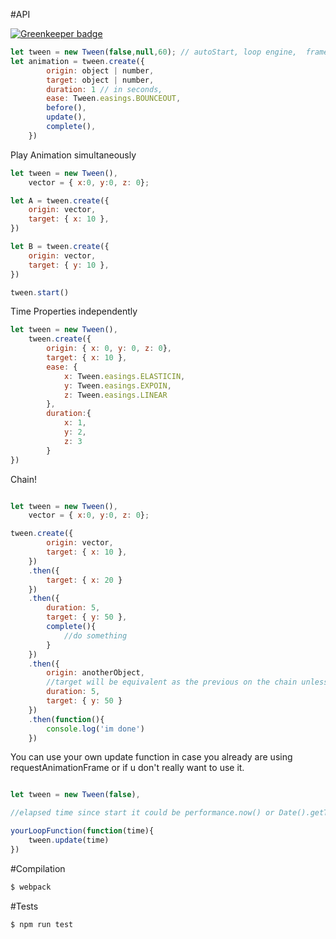 #API

[![Greenkeeper badge](https://badges.greenkeeper.io/Milewski/motion-tween.svg)](https://greenkeeper.io/)

```javascript
let tween = new Tween(false,null,60); // autoStart, loop engine,  framerate //still working on this
let animation = tween.create({
        origin: object | number,
        target: object | number,
        duration: 1 // in seconds,
        ease: Tween.easings.BOUNCEOUT,
        before(),
        update(),
        complete(),
    })
```

Play Animation simultaneously

```javascript
let tween = new Tween(),
    vector = { x:0, y:0, z: 0};

let A = tween.create({
    origin: vector,
    target: { x: 10 },
})

let B = tween.create({
    origin: vector,
    target: { y: 10 },
})

tween.start()
```

Time Properties independently

```javascript
let tween = new Tween(),
    tween.create({
        origin: { x: 0, y: 0, z: 0},
        target: { x: 10 },
        ease: {
            x: Tween.easings.ELASTICIN,
            y: Tween.easings.EXPOIN,
            z: Tween.easings.LINEAR
        },
        duration:{
            x: 1,
            y: 2,
            z: 3
        }
})
```

Chain! 

```javascript

let tween = new Tween(),
    vector = { x:0, y:0, z: 0};

tween.create({
        origin: vector,
        target: { x: 10 },
    })
    .then({
        target: { x: 20 }
    })
    .then({
        duration: 5,
        target: { y: 50 },
        complete(){
            //do something
        }
    })
    .then({
        origin: anotherObject,
        //target will be equivalent as the previous on the chain unless you replace it here
        duration: 5,
        target: { y: 50 }
    })
    .then(function(){
        console.log('im done')
    })
```

You can use your own update function in case you already are using requestAnimationFrame or if u don't really want to use it.

```javascript

let tween = new Tween(false),

//elapsed time since start it could be performance.now() or Date().getTime()

yourLoopFunction(function(time){ 
    tween.update(time)
})

```

#Compilation

```javascript
$ webpack
```

#Tests
```javascript
$ npm run test
```

